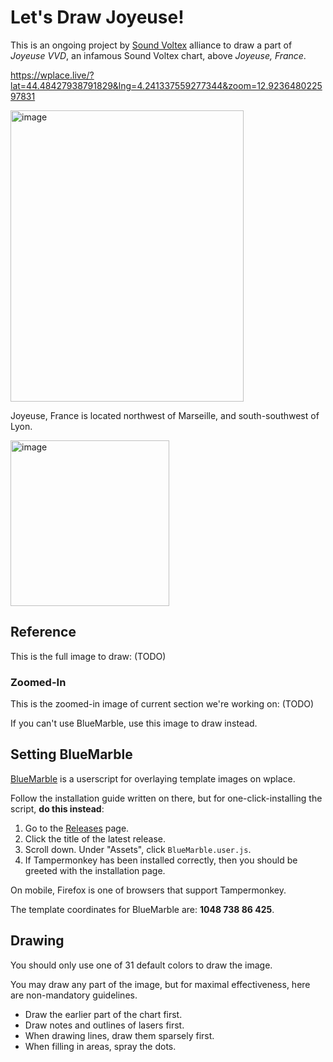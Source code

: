 # Let's Draw Joyeuse!

This is an ongoing project by [Sound Voltex](https://wplace.live/join?id=01989f5c-68ff-7a63-8f28-d965e94dbab1) alliance to draw a part of *Joyeuse VVD*, an infamous Sound Voltex chart, above *Joyeuse, France*.

<https://wplace.live/?lat=44.48427938791829&lng=4.241337559277344&zoom=12.923648022597831>

<img width="373" height="466" alt="image" src="https://github.com/user-attachments/assets/da4fc31a-d617-4179-9744-a093c07d2fb4" />

Joyeuse, France is located northwest of Marseille, and south-southwest of Lyon.

<img width="254" height="265" alt="image" src="https://github.com/user-attachments/assets/0a8c1790-4e15-4b73-b936-d69e057779e1" />

## Reference

This is the full image to draw: (TODO)

### Zoomed-In

This is the zoomed-in image of current section we're working on: (TODO)

If you can't use BlueMarble, use this image to draw instead.

## Setting BlueMarble

[BlueMarble](https://github.com/SwingTheVine/Wplace-BlueMarble) is a userscript for overlaying template images on wplace.

Follow the installation guide written on there, but for one-click-installing the script, **do this instead**:

1. Go to the [Releases](https://github.com/SwingTheVine/Wplace-BlueMarble/releases) page.
2. Click the title of the latest release.
3. Scroll down. Under "Assets", click `BlueMarble.user.js`.
4. If Tampermonkey has been installed correctly, then you should be greeted with the installation page.

On mobile, Firefox is one of browsers that support Tampermonkey.

The template coordinates for BlueMarble are: **1048 738 86 425**.

## Drawing

You should only use one of 31 default colors to draw the image.

You may draw any part of the image, but for maximal effectiveness, here are non-mandatory guidelines.

- Draw the earlier part of the chart first.
- Draw notes and outlines of lasers first.
- When drawing lines, draw them sparsely first.
- When filling in areas, spray the dots.
